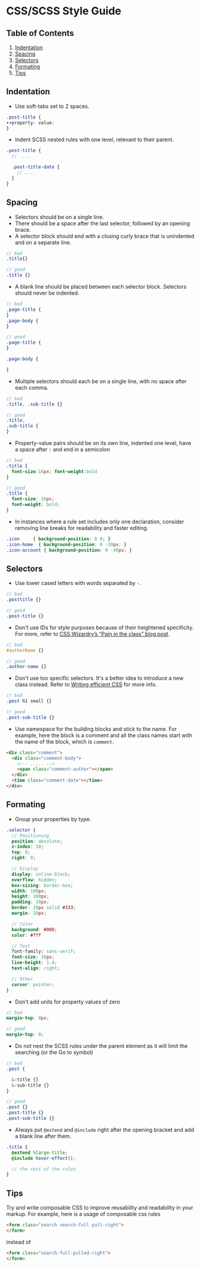 # CSS/SCSS Style Guide

## Table of Contents

1. [Indentation](#indentation)
1. [Spacing](#spacing)
1. [Selectors](#selectors)
1. [Formating](#formating)
1. [Tips](#tips)

## Indentation

* Use soft-tabs set to 2 spaces.

```scss
.post-title {
∙∙property: value;
}
```

* Indent SCSS nested rules with one level, relevant to their parent.

```scss
.post-title {
  // ....

  .post-title-date {
    // ....
  }
}
```

## Spacing

* Selectors should be on a single line.
* There should be a space after the last selector, followed by an opening brace.
* A selector block should end with a closing curly brace that is unindented and on a separate line.

```scss
// bad
.title{}

// good
.title {}
```

* A blank line should be placed between each selector block. Selectors should never be indented.

```scss
// bad
.page-title {
}
.page-body {
}

// good
.page-title {
}

.page-body {

}
```

* Multiple selectors should each be on a single line, with no space after each comma.

```scss
// bad
.title, .sub-title {}

// good
.title,
.sub-title {
}
```

* Property-value pairs should be on its own line, indented one level, have a space after `:`
  and end in a semicolon

```scss
// bad
.title {
  font-size:16px; font-weight:bold
}

// good
.title {
  font-size: 16px;
  font-weight: bold;
}
```

* In instances where a rule set includes only one declaration, consider
  removing line breaks for readability and faster editing.

```scss
.icon     { background-position: 0 0; }
.icon-home  { background-position: 0 -20px; }
.icon-account { background-position: 0 -40px; }
```

## Selectors

* Use lower cased letters with words separated by `-`.

```scss
// bad
.posttitle {}

// good
.post-title {}
```

* Don't use IDs for style purposes because of their heightened specificity.
  For more, refer to [CSS Wizardry’s “Pain in the class” blog post](http://csswizardry.com/2011/09/when-using-ids-can-be-a-pain-in-the-class/).

```scss
// bad
#authorName {}

// good
.author-name {}
```

* Don't use too specific selectors. It's a better idea to introduce a new class instead.
  Refer to [Writing efficient CSS](https://developer.mozilla.org/en-US/docs/Web/Guide/CSS/Writing_efficient_CSS)
  for more info.

```scss
// bad
.post h1 small {}

// good
.post-sub-title {}
```

* Use namespace for the building blocks and stick to the name. For example, here the
  block is a comment and all the class names start with the name of the block, which
  is `comment`.

```html
<div class="comment">
  <div class="comment-body">
    <!-- ..... -->
    <span class="comment-author"></span>
  </div>
  <time class="comment-date"></time>
</div>
```

## Formating

* Group your properties by type.

```scss
.selector {
  // Positioning
  position: absolute;
  z-index: 10;
  top: 0;
  right: 0;

  // Display
  display: inline-block;
  overflow: hidden;
  box-sizing: border-box;
  width: 100px;
  height: 100px;
  padding: 10px;
  border: 10px solid #333;
  margin: 10px;

  // Color
  background: #000;
  color: #fff

  // Text
  font-family: sans-serif;
  font-size: 16px;
  line-height: 1.4;
  text-align: right;

  // Other
  cursor: pointer;
}
```

* Don't add units for property values of zero

```scss
// bad
margin-top: 0px;

// good
margin-top: 0;
```

* Do not nest the SCSS rules under the parent element as it will limit the searching
  (or the Go to symbol)

```scss
// bad
.post {

  &-title {}
  &-sub-title {}
}

// good
.post {}
.post-title {}
.post-sub-title {}
```

* Always put `@extend` and `@include` right after the opening bracket and
  add a blank line after them.

```scss
.title {
  @extend %large-title;
  @include hover-effect();

  // the rest of the rules
}
```

## Tips

Try and write composable CSS to improve reusability and readability in your markup.
For example, here is a usage of composable css rules

```html
<form class="search search-full pull-right">
</form>
```

instead of

```html
<form class="search-full-pulled-right">
</form>
```
